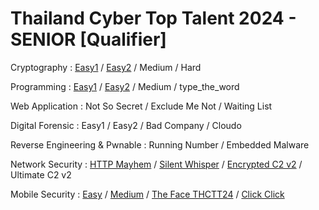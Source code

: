 # Thailand Cyber Top Talent 2024 - SENIOR [Qualifier]

Cryptography : [Easy1](crypto-easy1) / [Easy2](crypto-easy2) / Medium / Hard

Programming : [Easy1](programming-easy1) / [Easy2](programming-easy2) / Medium / type_the_word

Web Application : Not So Secret / Exclude Me Not / Waiting List

Digital Forensic : Easy1 / Easy2 / Bad Company / Cloudo

Reverse Engineering & Pwnable : Running Number / Embedded Malware

Network Security : [HTTP Mayhem](netsec-1) / [Silent Whisper](netsec-2) / [Encrypted C2 v2](netsec-3) / Ultimate C2 v2

Mobile Security : [Easy](mobile-easy) / [Medium](mobile-medium) / [The Face THCTT24](mobile-the-face-thctt24) / [Click Click](mobile-click-click)
